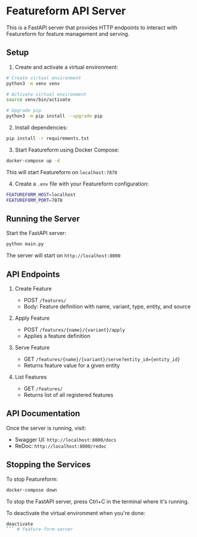 # Featureform API Server

This is a FastAPI server that provides HTTP endpoints to interact with Featureform for feature management and serving.

## Setup

1. Create and activate a virtual environment:
```bash
# Create virtual environment
python3 -m venv venv

# Activate virtual environment
source venv/bin/activate

# Upgrade pip
python3 -m pip install --upgrade pip
```

2. Install dependencies:
```bash
pip install -r requirements.txt
```

3. Start Featureform using Docker Compose:
```bash
docker-compose up -d
```
This will start Featureform on `localhost:7878`

4. Create a `.env` file with your Featureform configuration:
```bash
FEATUREFORM_HOST=localhost
FEATUREFORM_PORT=7878
```

## Running the Server

Start the FastAPI server:
```bash
python main.py
```

The server will start on `http://localhost:8000`

## API Endpoints

1. Create Feature
   - POST `/features/`
   - Body: Feature definition with name, variant, type, entity, and source

2. Apply Feature
   - POST `/features/{name}/{variant}/apply`
   - Applies a feature definition

3. Serve Feature
   - GET `/features/{name}/{variant}/serve?entity_id={entity_id}`
   - Returns feature value for a given entity

4. List Features
   - GET `/features/`
   - Returns list of all registered features

## API Documentation

Once the server is running, visit:
- Swagger UI: `http://localhost:8000/docs`
- ReDoc: `http://localhost:8000/redoc`

## Stopping the Services

To stop Featureform:
```bash
docker-compose down
```

To stop the FastAPI server, press Ctrl+C in the terminal where it's running.

To deactivate the virtual environment when you're done:
```bash
deactivate
``` # feature-form-server
